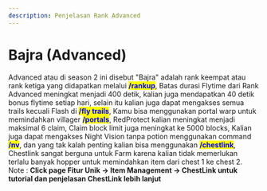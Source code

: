 ```yaml
---
description: Penjelasan Rank Advanced
---
```


# Bajra (Advanced)

Advanced atau di season 2 ini disebut "Bajra" adalah rank keempat atau rank ketiga yang didapatkan melalui <mark style="color:blue;">**/rankup**</mark>, Batas durasi Flytime dari Rank Advanced meningkat menjadi 400 detik, kalian juga mendapatkan 40 detik bonus flytime setiap hari, selain itu kalian juga dapat mengakses semua trails kecuali Flash di <mark style="color:blue;">**/fly trails**</mark>, Kamu bisa menggunakan portal warp untuk memindahkan villager <mark style="color:blue;">**/portals**</mark>, RedProtect kalian meningkat menjadi maksimal 6 claim, Claim block limit juga meningkat ke 5000 blocks, Kalian juga dapat mengakses Night Vision tanpa potion menggunakan command <mark style="color:blue;">**/nv**</mark>, dan yang tak kalah penting kalian bisa menggunakan <mark style="color:blue;">**/chestlink**</mark>, Chestlink sangat berguna untuk Farm karena kalian tidak memerlukan terlalu banyak hopper untuk memindahkan item dari chest 1 ke chest 2. \
Note : **Click page Fitur Unik -> Item Management -> ChestLink untuk tutorial dan penjelasan ChestLink lebih lanjut**
